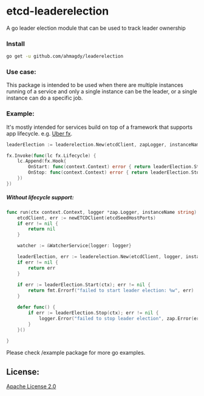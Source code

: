 # etcd-leaderelection
A go leader election module that can be used to track leader ownership


### Install
```bash
go get -u github.com/ahmagdy/leaderelection 
```

### Use case:
This package is intended to be used when there are multiple instances running of a service and only a single instance can be the leader, or a single instance can do a specific job.

### Example:
It's mostly intended for services build on top of a framework that supports app lifecycle. e.g. [Uber fx](https://github.com/uber-go/fx).
```go
leaderElection := leaderelection.New(etcdClient, zapLogger, instanceName, watcher)

fx.Invoke(func(lc fx.Lifecycle) {
    lc.Append(fx.Hook{
        OnStart: func(context.Context) error { return leaderElection.Start(ctx) },
        OnStop: func(context.Context) error { return leaderElection.Stop(ctx) },
    })
})

```

##### Without lifecycle support:
```go
func run(ctx context.Context, logger *zap.Logger, instanceName string) error {
	etcdClient, err := newETCDClient(etcdSeedHostPorts)
	if err != nil {
		return nil
	}

	watcher := &WatcherService{logger: logger}

	leaderElection, err := leaderelection.New(etcdClient, logger, instanceName, watcher)
	if err != nil {
		return err
	}
	
	if err := leaderElection.Start(ctx); err != nil {
		return fmt.Errorf("failed to start leader election: %w", err)
	}

	defer func() {
		if err := leaderElection.Stop(ctx); err != nil {
			logger.Error("failed to stop leader election", zap.Error(err))
		}
	}()
	
}

```

Please check /example package for more go examples.

## License:
[Apache License 2.0](https://github.com/ahmagdy/leaderelection/blob/main/LICENSE)

